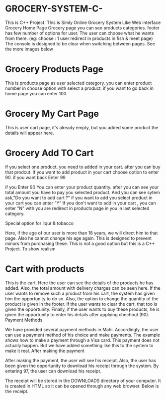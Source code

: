 # GROCERY-SYSTEM-C-

This is C++ Project. This is Simly Online Grocery System Like Web interface
Grocery Home Page 
Grocery page you can see products categories.  footer has few number of options for user. The user can choose what he wants from there. (eg: choose : 1 user redirect in products in fish & meet page) The console is designed to be clear when switching between pages. See the more images below
 

# Grocery Products Page
 
This is products page as user selected category. you can enter product number in choose option with select a product. if you want to go back in home page you can enter 100.

# Grocery My Cart Page
 
This is user cart page, it's already empty, but you added some product the details will appear here.

# Grocery Add TO Cart
 
If you select one product, you need to added in your cart. after you can buy that prodcut. if you want to add product in your cart choose option to enter 90.  if you want back Enter 99
 
if you Enter 90 You can enter your product quantity. after you can see your total amount you have to pay you selected product. And you can see sytem ask,"Do you want to add cart ?"  if you want to add you select product in your cart you can enter "Y" If you don't want to add in your cart , you can enter "N" with you are redirect in products page in you in last selected category.

Special option for liqur & tobacco
 
Here, if the age of our user is more than 18 years, we will direct him to that page. Also he cannot change his age again. This is designed to prevent minors from purchasing these. This is not a good option but this is a C++ Project.
To show realism
 

# Cart with products
 
This is the cart. Here the user can see the details of the products he has added. Also, the total amount with delivery charges can be seen here. If the user wants to remove such a product from his cart, the system has given him the opportunity to do so. Also, the option to change the quantity of the product is given in the footer. If the user wants to clear the cart, that too is given the opportunity.
Finally, if the user wants to buy these products, he is given the opportunity to enter his details after applying chechout (90).
Payment Methods
 
We have provided several payment methods in Mahi. Accordingly, the user can use a payment method of his choice and make payments. The example shows how to make a payment through a Visa card. This payment does not actually happen. But we have added something like this to the system to make it real.
After making the payment
 
After making the payment, the user will see his receipt. Also, the user has been given the opportunity to download his receipt through the system. By entering 97, the user can download his receipt.
 
The receipt will be stored in the DOWNLOADS directory of your computer. It is created in HTML so it can be opened through any web browser. Below is the receipt.
 





